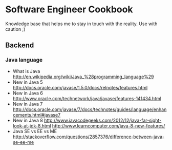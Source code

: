 # Software Engineer Cookbook
Knowledge base that helps me to stay in touch with the reality. Use with caution ;)
## Backend
### Java language
- What is Java
  http://en.wikipedia.org/wiki/Java_%28programming_language%29
- New in Java 5
  http://docs.oracle.com/javase/1.5.0/docs/relnotes/features.html
- New in Java 6
  http://www.oracle.com/technetwork/java/javase/features-141434.html
- New in Java 7
  http://docs.oracle.com/javase/7/docs/technotes/guides/language/enhancements.html#javase7
- New in Java 8
  http://www.javacodegeeks.com/2012/12/java-far-sight-look-at-jdk-8.html
  http://www.learncomputer.com/java-8-new-features/
- Java SE vs EE vs ME
  http://stackoverflow.com/questions/2857376/difference-between-java-se-ee-me
